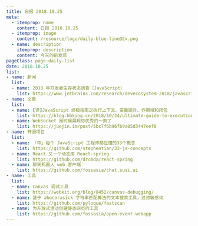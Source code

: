 ```yaml
---
title: 日报 2018.10.25
meta:
  - itemprop: name
    content: 日报 2018.10.25
  - itemprop: image
    content: /resource/logo/daily-blue-line@2x.png
  - name: description
    itemprop: description
    content: 今天的新发现
pageClass: page-daily-list
date: 2018.10.25
list:
- name: 新闻
  list:
  - name: 2018 年开发者生存状态调查（JavaScript）
    list: https://www.jetbrains.com/research/devecosystem-2018/javascript/
- name: 文章
  list:
  - name: [译]JavaScript 终极指南之执行上下文、变量提升、作用域和闭包
    list: https://blog.hhking.cn/2018/10/24/ultimate-guide-to-execution-contexts-hoisting-scopes-and-closures-in-javascript/
  - name: WebSocket 是时候展现你优秀的一面了
    list: https://juejin.im/post/5bc7f6b96fb9a05d3447eef8
- name: 开源项目
  list:
  - name: 「中」每个 JavaScript 工程师都应懂的33个概念
    list: https://github.com/stephentian/33-js-concepts
  - name: React 又一个动态库 React-spring
    list: https://github.com/drcmda/react-spring
  - name: 聊天机器人 web 客户端
    list: https://github.com/fossasia/chat.susi.ai
- name: 工具
  list:
  - name: Canvas 调试工具
    list: https://webkit.org/blog/8452/canvas-debugging/
  - name: 基于 ahocorasick 字符串匹配算法的文本搜索工具，过滤敏感词
    list: https://github.com/pyloque/fastscan  
  - name: 为开放式活动创建静态网页的工具
    list: https://github.com/fossasia/open-event-webapp
---
```


<daily-list v-bind="$page.frontmatter"/>